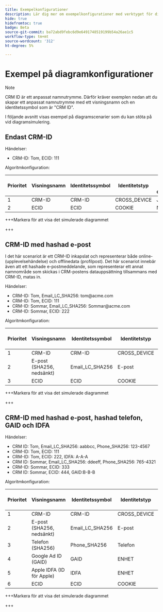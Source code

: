 ```yaml
---
title: Exempelkonfigurationer
description: Lär dig mer om exempelkonfigurationer med verktyget för diagramsimulering.
hide: true
hidefromtoc: true
badge: Beta
source-git-commit: ba72abd9febc6d9e6491748519199b54a26ae1c5
workflow-type: tm+mt
source-wordcount: '312'
ht-degree: 5%

---
```


# Exempel på diagramkonfigurationer

>[!NOTE]
>
>CRM ID är ett anpassat namnutrymme. Därför kräver exemplen nedan att du skapar ett anpassat namnutrymme med ett visningsnamn och en identitetssymbol som är &quot;CRM ID&quot;.

I följande avsnitt visas exempel på diagramscenarier som du kan stöta på vid diagramsimulering.

## Endast CRM-ID

Händelser:

* CRM-ID: Tom, ECID: 111

Algoritmkonfiguration:

| Prioritet | Visningsnamn | Identitetssymbol | Identitetstyp | Unikt per diagram |
| ---| --- | --- | --- | --- |
| 1 | CRM-ID | CRM-ID | CROSS_DEVICE | Ja |
| 2 | ECID | ECID | COOKIE | NEJ |

+++Markera för att visa det simulerade diagrammet

+++

## CRM-ID med hashad e-post

I det här scenariot är ett CRM-ID inkapslat och representerar både online- (upplevelsehändelse) och offlinedata (profilpost). Det här scenariot innebär även att ett hashade e-postmeddelande, som representerar ett annat namnområde som skickas i CRM-postens datauppsättning tillsammans med CRM-ID, matas in.

Händelser:

* CRM-ID: Tom, Email_LC_SHA256: tom<span>@acme.com
* CRM-ID: Tom, ECID: 111
* CRM-ID: Sommar, Email_LC_SHA256: Sommar<span>@acme.com
* CRM-ID: Sommar, ECID: 222

Algoritmkonfiguration:

| Prioritet | Visningsnamn | Identitetssymbol | Identitetstyp | Unikt per diagram |
| ---| --- | --- | --- | --- |
| 1 | CRM-ID | CRM-ID | CROSS_DEVICE | Ja |
| 2 | E-post (SHA256, nedsänkt) | Email_LC_SHA256 | E-post | NEJ |
| 3 | ECID | ECID | COOKIE | NEJ |

+++Markera för att visa det simulerade diagrammet

+++

## CRM-ID med hashad e-post, hashad telefon, GAID och IDFA

Händelser:

* CRM ID: Tom, Email_LC_SHA256: aabbcc, Phone_SHA256: 123-4567
* CRM-ID: Tom, ECID: 111
* CRM-ID: Tom, ECID: 222, IDFA: A-A-A
* CRM ID: Sommar, Email_LC_SHA256: ddeeff, Phone_SHA256: 765-4321
* CRM-ID: Sommar, ECID: 333
* CRM ID: Sommar, ECID: 444, GAID:B-B-B

Algoritmkonfiguration:

| Prioritet | Visningsnamn | Identitetssymbol | Identitetstyp | Unikt per diagram |
| ---| --- | --- | --- | --- |
| 1 | CRM-ID | CRM-ID | CROSS_DEVICE | Ja |
| 2 | E-post (SHA256, nedsänkt) | Email_LC_SHA256 | E-post | NEJ |
| 3 | Telefon (SHA256) | Phone_SHA256 | Telefon | NEJ |
| 4 | Google Ad ID (GAID) | GAID | ENHET | NEJ |
| 5 | Apple IDFA (ID för Apple) | IDFA | ENHET | NEJ |
| 6 | ECID | ECID | COOKIE | NEJ |

+++Markera för att visa det simulerade diagrammet

+++